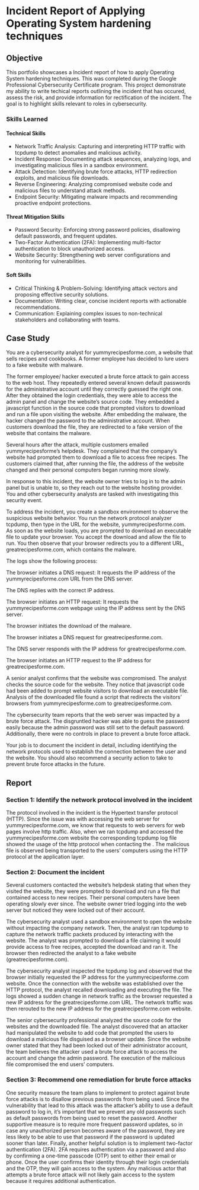 # Incident Report of Applying Operating System hardening techniques

## Objective

This portfolio showcases a Incident report of how to apply Operating System hardening techniques. This was completed during the Google Professional Cybersecurity Certificate program. This project demonstrate my ability to write techical reports outlining the incident that has occured, assess the risk, and provide information for rectification of the incident. The goal is to highlight skills relevant to roles in cybersecurity.

### Skills Learned

#### Technical Skills

- Network Traffic Analysis: Capturing and interpreting HTTP traffic with tcpdump to detect anomalies and malicious activity.
- Incident Response: Documenting attack sequences, analyzing logs, and investigating malicious files in a sandbox environment.
- Attack Detection: Identifying brute force attacks, HTTP redirection exploits, and malicious file downloads.
- Reverse Engineering: Analyzing compromised website code and malicious files to understand attack methods.
- Endpoint Security: Mitigating malware impacts and recommending proactive endpoint protections.
  
#### Threat Mitigation Skills

- Password Security: Enforcing strong password policies, disallowing default passwords, and frequent updates.
- Two-Factor Authentication (2FA): Implementing multi-factor authentication to block unauthorized access.
- Website Security: Strengthening web server configurations and monitoring for vulnerabilities.

#### Soft Skills

- Critical Thinking & Problem-Solving: Identifying attack vectors and proposing effective security solutions.
- Documentation: Writing clear, concise incident reports with actionable recommendations.
- Communication: Explaining complex issues to non-technical stakeholders and collaborating with teams.

## Case Study

You are a cybersecurity analyst for yummyrecipesforme.com, a website that sells recipes and cookbooks. A former employee has decided to lure users to a fake website with malware. 

The former employee/ hacker executed a brute force attack to gain access to the web host. They repeatedly entered several known default passwords for the administrative account until they correctly guessed the right one. After they obtained the login credentials, they were able to access the admin panel and change the website’s source code. They embedded a javascript function in the source code that prompted visitors to download and run a file upon visiting the website. After embedding the malware, the hacker changed the password to the administrative account. When customers download the file, they are redirected to a fake version of the website that contains the malware. 

Several hours after the attack, multiple customers emailed yummyrecipesforme’s helpdesk. They complained that the company’s website had prompted them to download a file to access free recipes. The customers claimed that, after running the file, the address of the website changed and their personal computers began running more slowly. 

In response to this incident, the website owner tries to log in to the admin panel but is unable to, so they reach out to the website hosting provider. You and other cybersecurity analysts are tasked with investigating this security event.

To address the incident, you create a sandbox environment to observe the suspicious website behavior. You run the network protocol analyzer tcpdump, then type in the URL for the website, yummyrecipesforme.com. As soon as the website loads, you are prompted to download an executable file to update your browser. You accept the download and allow the file to run. You then observe that your browser redirects you to a different URL, greatrecipesforme.com, which contains the malware.  

The logs show the following process:

The browser initiates a DNS request: It requests the IP address of the yummyrecipesforme.com URL from the DNS server.

The DNS replies with the correct IP address. 

The browser initiates an HTTP request: It requests the yummyrecipesforme.com webpage using the IP address sent by the DNS server.

The browser initiates the download of the malware.

The browser initiates a DNS request for greatrecipesforme.com.

The DNS server responds with the IP address for greatrecipesforme.com.

The browser initiates an HTTP request to the IP address for greatrecipesforme.com.

A senior analyst confirms that the website was compromised. The analyst checks the source code for the website. They notice that javascript code had been added to prompt website visitors to download an executable file. Analysis of the downloaded file found a script that redirects the visitors’ browsers from yummyrecipesforme.com to greatrecipesforme.com. 

The cybersecurity team reports that the web server was impacted by a brute force attack. The disgruntled hacker was able to guess the password easily because the admin password was still set to the default password. Additionally, there were no controls in place to prevent a brute force attack. 

Your job is to document the incident in detail, including identifying the network protocols used to establish the connection between the user and the website.  You should also recommend a security action to take to prevent brute force attacks in the future.


## Report

### Section 1: Identify the network protocol involved in the incident
The protocol involved in the incident is the Hypertext transfer protocol (HTTP). Since the issue was with accessing the web server for yummyrecipesforme.com, we know that requests to web servers for web pages involve http traffic. Also, when we ran tcpdump and accessed the yummyrecipesforme.com website the corresponding tcpdump log file showed the usage of the http protocol when contacting the . The malicious file is observed being transported to the users’ computers using the HTTP protocol at the application layer.

### Section 2: Document the incident
Several customers contacted the website’s helpdesk stating that when they visited the website, they were prompted to download and run a file that contained access to new recipes. Their personal computers have been operating slowly ever since. The website owner tried logging into the web server but noticed they were locked out of their account.

The cybersecurity analyst used a sandbox environment to open the website without impacting the company network. Then, the analyst ran tcpdump to capture the network traffic packets produced by interacting with the website. The analyst was prompted to download a file claiming it would provide access to free recipes, accepted the download and ran it. The browser then redirected the analyst to a fake website (greatrecipesforme.com). 

The cybersecurity analyst inspected the tcpdump log and observed that the browser initially requested the IP address for the yummyrecipesforme.com website. Once the connection with the website was established over the HTTP protocol, the analyst recalled downloading and executing the file. The logs showed a sudden change in network traffic as the browser requested a new IP address for the greatrecipesforme.com URL. The network traffic was then rerouted to the new IP address for the greatrecipesforme.com website. 

The senior cybersecurity professional analyzed the source code for the websites and the downloaded file. The analyst discovered that an attacker had manipulated the website to add code that prompted the users to download a malicious file disguised as a browser update. Since the website owner stated that they had been locked out of their administrator account, the team believes the attacker used a brute force attack to access the account and change the admin password. The execution of the malicious file compromised the end users’ computers. 

### Section 3: Recommend one remediation for brute force attacks
One security measure the team plans to implement to protect against brute force attacks is to disallow previous passwords from being used. Since the vulnerability that lead to this attack was the attacker’s ability to use a default password to log in, it’s important that we prevent any old passwords such as default passwords from being used to reset the password. Another supportive measure is to require more frequent password updates, so in case any unauthorized person becomes aware of the password, they are less likely to be able to use that password if the password is updated sooner than later. Finally, another helpful solution is to implement two-factor authentication (2FA). 2FA requires authentication via a password and also by confirming a one-time passcode (OTP) sent to either their email or phone. Once the user confirms their identity through their login credentials and the OTP, they will gain access to the system. Any malicious actor that attempts a brute force attack will not likely gain access to the system because it requires additional authentication. 







